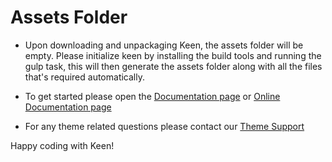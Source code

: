 # Assets Folder

- Upon downloading and unpackaging Keen, the assets folder will be empty. Please initialize keen by installing the build tools and running the gulp task, 
  this will then generate the assets folder along with all the files that's required automatically.

- To get started please open the [Documentation page](//docs/docs.html) or [Online Documentation page](//https://keenthemes.com/keen/?page=docs) 

- For any theme related questions please contact our [Theme Support](//support@keenthemes.com)


Happy coding with Keen!